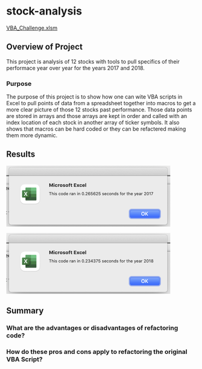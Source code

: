# stock-analysis

[VBA_Challenge.xlsm](/Resources/VBA_Challenge.xlsm)

## Overview of Project

This project is analysis of 12 stocks with tools to pull specifics of their performace year over year for the years 2017 and 2018.


### Purpose

The purpose of this project is to show how one can wite VBA scripts in Excel to pull points of data from a spreadsheet together into macros to get a more clear picture of those 12 stocks past performance. Those data points are stored in arrays and those arrays are kept in order and called with an index location of each stock in another array of ticker symbols. It also shows that macros can be hard coded or they can be refactered making them more dynamic. 


## Results


![VBA_Challenge_2017.png](/Resources/VBA_Challenge_2017.png)


![VBA_Challenge_2018.png](/Resources/VBA_Challenge_2018.png)




## Summary

### What are the advantages or disadvantages of refactoring code?

### How do these pros and cons apply to refactoring the original VBA Script?







